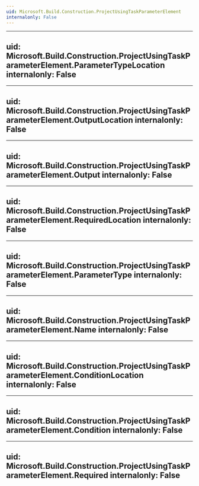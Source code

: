 ```yaml
---
uid: Microsoft.Build.Construction.ProjectUsingTaskParameterElement
internalonly: False
---
```


---
uid: Microsoft.Build.Construction.ProjectUsingTaskParameterElement.ParameterTypeLocation
internalonly: False
---

---
uid: Microsoft.Build.Construction.ProjectUsingTaskParameterElement.OutputLocation
internalonly: False
---

---
uid: Microsoft.Build.Construction.ProjectUsingTaskParameterElement.Output
internalonly: False
---

---
uid: Microsoft.Build.Construction.ProjectUsingTaskParameterElement.RequiredLocation
internalonly: False
---

---
uid: Microsoft.Build.Construction.ProjectUsingTaskParameterElement.ParameterType
internalonly: False
---

---
uid: Microsoft.Build.Construction.ProjectUsingTaskParameterElement.Name
internalonly: False
---

---
uid: Microsoft.Build.Construction.ProjectUsingTaskParameterElement.ConditionLocation
internalonly: False
---

---
uid: Microsoft.Build.Construction.ProjectUsingTaskParameterElement.Condition
internalonly: False
---

---
uid: Microsoft.Build.Construction.ProjectUsingTaskParameterElement.Required
internalonly: False
---
